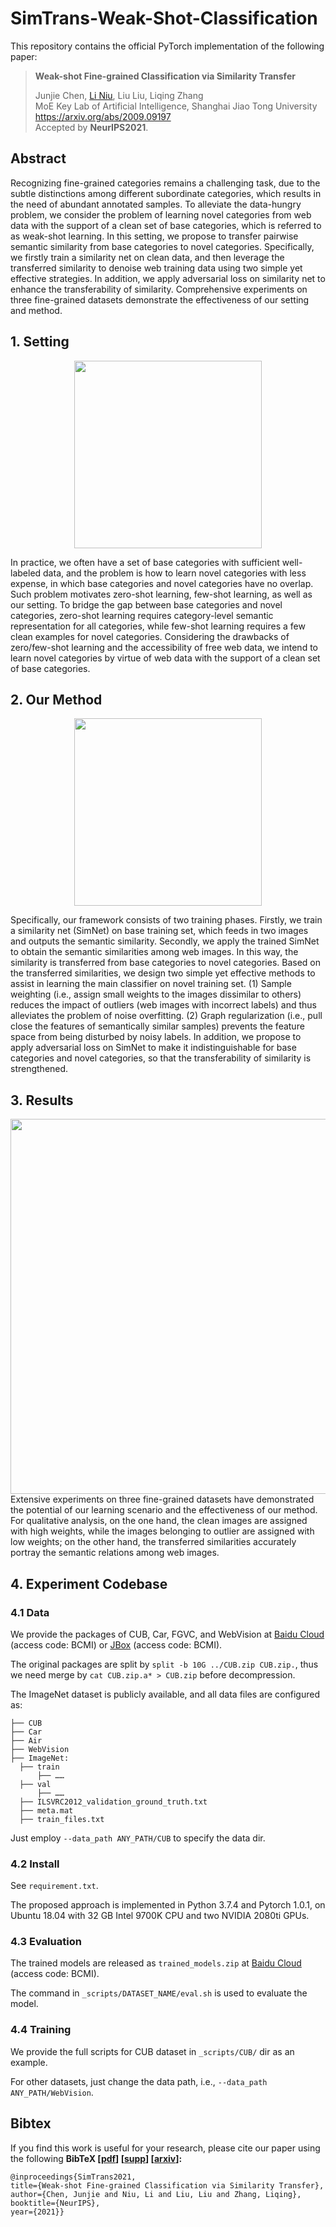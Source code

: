 # SimTrans-Weak-Shot-Classification

This repository contains the official PyTorch implementation of the following paper:

> **Weak-shot Fine-grained Classification via Similarity Transfer**<br>
>
> Junjie Chen, [Li Niu](http://bcmi.sjtu.edu.cn/home/niuli/), Liu Liu, Liqing Zhang<br>MoE Key Lab of Artificial Intelligence, Shanghai Jiao Tong University<br>
> https://arxiv.org/abs/2009.09197 <br> Accepted by **NeurIPS2021**.

## Abstract
Recognizing fine-grained categories remains a challenging task, due to the subtle distinctions among different subordinate categories, which results in the need of abundant annotated samples.
To alleviate the data-hungry problem, we consider the problem of learning novel categories from web data with the support of a clean set of base categories, which is referred to as weak-shot learning.
In this setting, we propose to transfer pairwise semantic similarity from base categories to novel categories.
Specifically, we firstly train a similarity net on clean data, and then leverage the transferred similarity to denoise web training data using two simple yet effective strategies.
In addition, we apply adversarial loss on similarity net to enhance the transferability of similarity. 
Comprehensive experiments on three fine-grained datasets demonstrate the effectiveness of our setting and method.

## 1. Setting
<div align="center">
  <img src='figs/f1.jpg' align="center" width=300>
</div>

In practice, we often have a set of base categories with sufficient well-labeled data, and the problem is how to learn novel categories with less expense, in which base categories and novel categories have no overlap.
Such problem motivates zero-shot learning, few-shot learning, as well as our setting.
To bridge the gap between base categories and novel categories, zero-shot learning requires category-level semantic representation for all categories, while few-shot learning requires a few clean examples for novel categories.
Considering the drawbacks of zero/few-shot learning and the accessibility of free web data, we intend to learn novel categories by virtue of web data with the support of a clean set of base categories.

## 2. Our Method
<div align="center">
  <img src='figs/f2.jpg' align="center" width=300>
</div>

Specifically, our framework consists of two training phases.
Firstly, we train a similarity net (SimNet) on base training set, which feeds in two images and outputs the semantic similarity. 
Secondly, we apply the trained SimNet to obtain the semantic similarities among web images.
In this way, the similarity is transferred from base categories to novel categories. Based on the transferred similarities, we design two simple yet effective methods to assist in learning the main classifier on novel training set. (1) Sample weighting (i.e., assign small weights to the images dissimilar to others) reduces the impact of outliers (web images with incorrect labels) and thus alleviates the problem of noise overfitting. (2) Graph regularization (i.e., pull close the features of semantically similar samples) prevents the feature space from being disturbed by noisy labels.
In addition, we propose to apply adversarial loss on SimNet to make it indistinguishable for base categories and novel categories, so that the transferability of similarity is strengthened.

## 3. Results
<div align="center">
  <img src='figs/f3.jpg' align="center" width=600>
</div>
Extensive experiments on three fine-grained datasets have demonstrated the potential of our learning scenario and the effectiveness of our method.
For qualitative analysis, on the one hand, the clean images are assigned with high weights, while the images belonging to outlier are assigned with low weights; on the other hand, the transferred similarities accurately portray the semantic relations among web images.


## 4. Experiment Codebase

### 4.1 Data
We provide the packages of CUB, Car, FGVC, and WebVision at [Baidu Cloud](https://pan.baidu.com/s/1Zz-3DBdk_XRYjydApABQoQ) (access code: BCMI) or [JBox](https://jbox.sjtu.edu.cn/l/6FDcYJ) (access code: BCMI). 

The original packages are split by `split -b 10G ../CUB.zip CUB.zip.`, thus we need merge by `cat CUB.zip.a* > CUB.zip` before decompression.

The ImageNet dataset is publicly available, and all data files are configured as:

  ```
  ├── CUB
  ├── Car
  ├── Air
  ├── WebVision
  ├── ImageNet:
    ├── train
        ├── ……
    ├── val
        ├── ……
    ├── ILSVRC2012_validation_ground_truth.txt
    ├── meta.mat
    ├── train_files.txt
  ```


Just employ `--data_path ANY_PATH/CUB` to specify the data dir.

### 4.2 Install 
See `requirement.txt`.

The proposed approach is implemented in Python 3.7.4 and Pytorch 1.0.1, on Ubuntu 18.04 with 32 GB Intel 9700K CPU and two NVIDIA 2080ti GPUs.

### 4.3 Evaluation
The trained models are released as `trained_models.zip` at [Baidu Cloud](https://pan.baidu.com/s/1Zz-3DBdk_XRYjydApABQoQ) (access code: BCMI).

The command in `_scripts/DATASET_NAME/eval.sh` is used to evaluate the model.

### 4.4 Training
We provide the full scripts for CUB dataset in `_scripts/CUB/` dir as an example.

For other datasets, just change the data path, i.e., `--data_path ANY_PATH/WebVision`.


## Bibtex
If you find this work is useful for your research, please cite our paper using the following **BibTeX  [[pdf]()] [[supp]()] [[arxiv](https://arxiv.org/abs/2009.09197)]:**

```
@inproceedings{SimTrans2021,
title={Weak-shot Fine-grained Classification via Similarity Transfer},
author={Chen, Junjie and Niu, Li and Liu, Liu and Zhang, Liqing},
booktitle={NeurIPS},
year={2021}}
```

